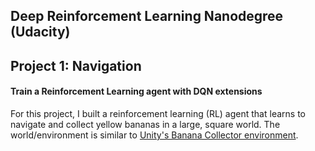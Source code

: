 ## Deep Reinforcement Learning Nanodegree (Udacity)
## Project 1: Navigation
#### Train a Reinforcement Learning agent with DQN extensions
For this project, I built a reinforcement learning (RL) agent that learns to navigate and collect yellow bananas in a large, square world. 
The world/environment is similar to [Unity's Banana Collector environment](https://github.com/Unity-Technologies/ml-agents/blob/master/docs/Learning-Environment-Examples.md#banana-collector).

<img src="images/banana.gif" align="top-left" alt="" title="Banana Agent" />

